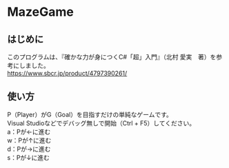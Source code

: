 # MazeGame

## はじめに
このプログラムは、『確かな力が身につくC#「超」入門』（北村 愛実　著）を参考にしました。  
https://www.sbcr.jp/product/4797390261/

## 使い方
P（Player）がG（Goal）を目指すだけの単純なゲームです。  
Visual Studioなどでデバッグ無しで開始（Ctrl + F5）してください。  
a：Pが←に進む  
w：Pが↑に進む  
d：Pが→に進む  
s：Pが↓に進む

